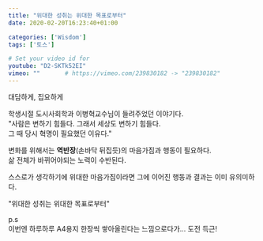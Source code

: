 ```yaml
---
title: "위대한 성취는 위대한 목표로부터"
date: 2020-02-20T16:23:40+01:00

categories: ['Wisdom']
tags: ['토스']

# Set your video id for
youtube: "D2-SKTk52EI"
vimeo: ""       # https://vimeo.com/239830182 -> "239830182"
---
```


대담하게, 집요하게

학생시절 도시사회학과 이병혁교수님이 들려주었던 이야기다.  
"사람은 변하기 힘들다. 그래서 세상도 변하기 힘들다.  
그 때 당시 혁명이 필요했던 이유다."  

변화를 위해서는
**역반장**(손바닥 뒤집듯)의 마음가짐과 행동이 필요하다.  
삶 전체가 바뀌어야되는 노력이 수반된다.

스스로가 생각하기에 위대한 마음가짐이라면 그에 이어진 행동과 결과는 이미 유의미하다.

"위대한 성취는 위대한 목표로부터"

p.s  
이번엔 하루하루 A4용지 한장씩 쌓아올린다는 느낌으로다가... 도전 득근!
